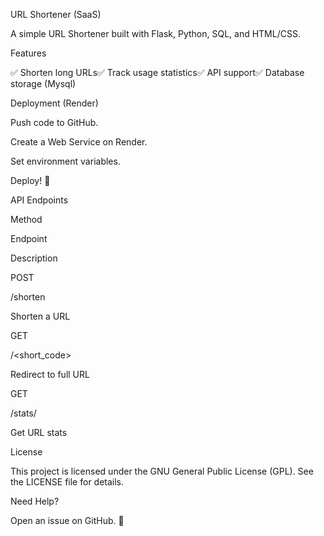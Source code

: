 URL Shortener (SaaS)

A simple URL Shortener built with Flask, Python, SQL, and HTML/CSS.

Features

✅ Shorten long URLs✅ Track usage statistics✅ API support✅ Database storage (Mysql)

Deployment (Render)

Push code to GitHub.

Create a Web Service on Render.

Set environment variables.

Deploy! 🚀

API Endpoints

Method

Endpoint

Description

POST

/shorten

Shorten a URL

GET

/<short_code>

Redirect to full URL

GET

/stats/

Get URL stats

License

This project is licensed under the GNU General Public License (GPL). See the LICENSE file for details.

Need Help?

Open an issue on GitHub. 🚀
